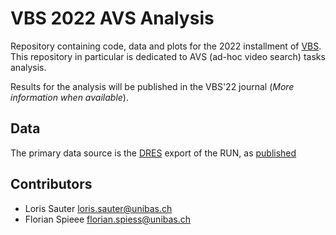 # VBS 2022 AVS Analysis

Repository containing code, data and plots for the 2022 installment of [VBS](https://videobrowsershowdown.org).
This repository in particular is dedicated to AVS (ad-hoc video search) tasks analysis.

Results for the analysis will be published in the VBS'22 journal (_More information when available_).

## Data

The primary data source is the [DRES](https://github.com/dres-dev/DRES) export of the RUN, as [published](https://github.com/lucaro/VBS-Archive/tree/main/2022)

## Contributors

- Loris Sauter <loris.sauter@unibas.ch>
- Florian Spieee <florian.spiess@unibas.ch>
